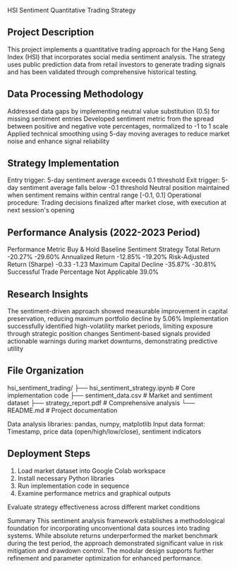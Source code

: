HSI Sentiment Quantitative Trading Strategy
## Project Description
This project implements a quantitative trading approach for the Hang Seng Index (HSI) that incorporates social media sentiment analysis. The strategy uses public prediction data from retail investors to generate trading signals and has been validated through comprehensive historical testing.

## Data Processing Methodology
Addressed data gaps by implementing neutral value substitution (0.5) for missing sentiment entries
Developed sentiment metric from the spread between positive and negative vote percentages, normalized to -1 to 1 scale
Applied technical smoothing using 5-day moving averages to reduce market noise and enhance signal reliability

## Strategy Implementation
Entry trigger: 5-day sentiment average exceeds 0.1 threshold
Exit trigger: 5-day sentiment average falls below -0.1 threshold
Neutral position maintained when sentiment remains within central range [-0.1, 0.1]
Operational procedure: Trading decisions finalized after market close, with execution at next session's opening

## Performance Analysis (2022-2023 Period)
Performance Metric	Buy & Hold Baseline	Sentiment Strategy
Total Return	-20.27%	-29.60%
Annualized Return	-12.85%	-19.20%
Risk-Adjusted Return (Sharpe)	-0.33	-1.23
Maximum Capital Decline	-35.87%	-30.81%
Successful Trade Percentage	Not Applicable	39.0%

## Research Insights
The sentiment-driven approach showed measurable improvement in capital preservation, reducing maximum portfolio decline by 5.06%
Implementation successfully identified high-volatility market periods, limiting exposure through strategic position changes
Sentiment-based signals provided actionable warnings during market downturns, demonstrating predictive utility

## File Organization

hsi_sentiment_trading/
├── hsi_sentiment_strategy.ipynb  # Core implementation code
├── sentiment_data.csv           # Market and sentiment dataset
├── strategy_report.pdf          # Comprehensive analysis
└── README.md                    # Project documentation


Data analysis libraries: pandas, numpy, matplotlib
Input data format: Timestamp, price data (open/high/low/close), sentiment indicators

## Deployment Steps
1. Load market dataset into Google Colab workspace
2. Install necessary Python libraries
3. Run implementation code in sequence
4. Examine performance metrics and graphical outputs

Evaluate strategy effectiveness across different market conditions

Summary
This sentiment analysis framework establishes a methodological foundation for incorporating unconventional data sources into trading systems. While absolute returns underperformed the market benchmark during the test period, the approach demonstrated significant value in risk mitigation and drawdown control. The modular design supports further refinement and parameter optimization for enhanced performance.

